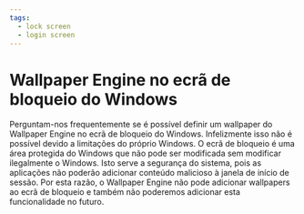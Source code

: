 ```yaml
---
tags:
  - lock screen
  - login screen
---
```


# Wallpaper Engine no ecrã de bloqueio do Windows

Perguntam-nos frequentemente se é possível definir um wallpaper do Wallpaper Engine no ecrã de bloqueio do Windows. Infelizmente isso não é possível devido a limitações do próprio Windows. O ecrã de bloqueio é uma área protegida do Windows que não pode ser modificada sem modificar ilegalmente o Windows. Isto serve a segurança do sistema, pois as aplicações não poderão adicionar conteúdo malicioso à janela de início de sessão. Por esta razão, o Wallpaper Engine não pode adicionar wallpapers ao ecrã de bloqueio e também não poderemos adicionar esta funcionalidade no futuro.